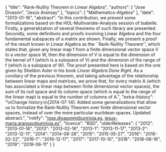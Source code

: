 {
    "title": "Rank-Nullity Theorem in Linear Algebra",
    "authors": [
        "Jose Divasón",
        "Jesús Aransay"
    ],
    "topics": [
        "Mathematics-Algebra"
    ],
    "date": "2013-01-16",
    "abstract": "In this contribution, we present some formalizations based on the HOL-Multivariate-Analysis session of Isabelle. Firstly, a generalization of several theorems of such library are presented. Secondly, some definitions and proofs involving Linear Algebra and the four fundamental subspaces of a matrix are shown. Finally, we present a proof of the result known in Linear Algebra as the ``Rank-Nullity Theorem'', which states that, given any linear map f from a finite dimensional vector space V to a vector space W, then the dimension of V is equal to the dimension of the kernel of f (which is a subspace of V) and the dimension of the range of f (which is a subspace of W). The proof presented here is based on the one given by Sheldon Axler in his book <i>Linear Algebra Done Right</i>. As a corollary of the previous theorem, and taking advantage of the relationship between linear maps and matrices, we prove that, for every matrix A (which has associated a linear map between finite dimensional vector spaces), the sum of its null space and its column space (which is equal to the range of the linear map) is equal to the number of columns of A.",
    "extra-history": "\nChange history:\n[2014-07-14]: Added some generalizations that allow us to formalize the Rank-Nullity Theorem over finite dimensional vector spaces, instead of over the more particular euclidean spaces. Updated abstract.",
    "notify": "jose.divasonm@unirioja.es, jesus-maria.aransay@unirioja.es",
    "licence": "BSD",
    "olderReleases": {
        "2012": "2013-01-16",
        "2013": "2013-02-16",
        "2013-1": "2013-11-17",
        "2013-2": "2013-12-11",
        "2014": "2014-08-28",
        "2015": "2015-05-27",
        "2016": "2016-02-22",
        "2016-1": "2016-12-17",
        "2017": "2017-10-10",
        "2018": "2018-08-16",
        "2019": "2019-06-11"
    }
}